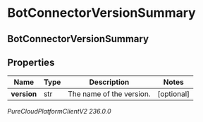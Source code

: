 # BotConnectorVersionSummary

## BotConnectorVersionSummary

## Properties

|Name | Type | Description | Notes|
|------------ | ------------- | ------------- | -------------|
| **version** | str | The name of the version. | [optional] |



_PureCloudPlatformClientV2 236.0.0_
